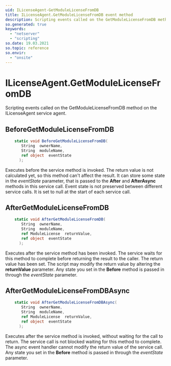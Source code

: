 ```yaml
---
uid: ILicenseAgent-GetModuleLicenseFromDB
title: ILicenseAgent.GetModuleLicenseFromDB event method
description: Scripting events called on the GetModuleLicenseFromDB method on the ILicenseAgent service agent.
so.generated: true
keywords:
  - "netserver"
  - "scripting"
so.date: 19.03.2021
so.topic: reference
so.envir:
  - "onsite"
---
```

# ILicenseAgent.GetModuleLicenseFromDB

Scripting events called on the <see cref='M:SuperOffice.CRM.Services.ILicenseAgent.GetModuleLicenseFromDB'>GetModuleLicenseFromDB</see> method on the <see cref='ILicenseAgent'>ILicenseAgent</see>  service agent.

## BeforeGetModuleLicenseFromDB
```cs
    static void BeforeGetModuleLicenseFromDB(
       String  ownerName,
       String  moduleName,
       ref object  eventState
      );
```
Executes before the service method is invoked.
The return value is not calculated yet, so this method can't affect the result.
It can store some state in the *eventState* parameter, that is passed to the **After** and **AfterAsync** methods in this service call.
Event state is not preserved between different service calls. It is set to null at the start of each service call.
## AfterGetModuleLicenseFromDB
```cs
    static void AfterGetModuleLicenseFromDB(
       String  ownerName,
       String  moduleName,
       ref ModuleLicense  returnValue,
       ref object  eventState
      );
```
Executes after the service method has been invoked. The service waits for this method to complete before returning the result to the caller.
The return value has been set. The script may modify the return value by altering the **returnValue** parameter.
Any state you set in the **Before** method is passed in through the *eventState* parameter.
## AfterGetModuleLicenseFromDBAsync
```cs
    static void AfterGetModuleLicenseFromDBAsync(
       String  ownerName,
       String  moduleName,
       ref ModuleLicense  returnValue,
       ref object  eventState
      );
```
Executes after the service method is invoked, without waiting for the call to return.
The service call is not blocked waiting for this method to complete.
The async event handler cannot modify the return value of the service call.
Any state you set in the **Before** method is passed in through the *eventState* parameter.

